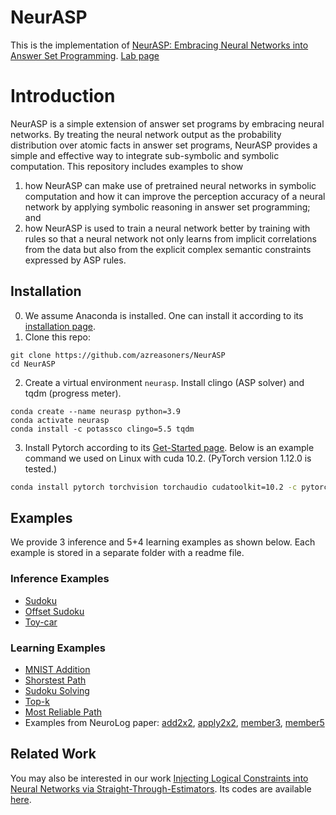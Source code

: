 # NeurASP
This is the implementation of [NeurASP: Embracing Neural Networks into Answer Set Programming](https://www.ijcai.org/proceedings/2020/0243.pdf).
[Lab page](https://azreasoners.github.io/ARG-webpage/)
# Introduction
NeurASP is a simple extension of answer set programs by embracing neural networks. By treating the neural network output as the probability distribution over atomic facts in answer set programs, NeurASP provides a simple and effective way to integrate sub-symbolic and symbolic computation. This repository includes examples to show
1. how NeurASP can make use of pretrained neural networks in symbolic computation and how it can improve the perception accuracy of a neural network by applying symbolic reasoning in answer set programming; and
2. how NeurASP is used to train a neural network better by training with rules so that a neural network not only learns from implicit correlations from the data but also from the explicit complex semantic constraints expressed by ASP rules.

## Installation
0. We assume Anaconda is installed. One can install it according to its [installation page](https://docs.conda.io/projects/conda/en/latest/user-guide/install/index.html).
1. Clone this repo:
```
git clone https://github.com/azreasoners/NeurASP
cd NeurASP
```
2. Create a virtual environment `neurasp`. Install clingo (ASP solver) and tqdm (progress meter).
```
conda create --name neurasp python=3.9
conda activate neurasp
conda install -c potassco clingo=5.5 tqdm
```
3. Install Pytorch according to its [Get-Started page](https://pytorch.org/get-started/locally/). Below is an example command we used on Linux with cuda 10.2. (PyTorch version 1.12.0 is tested.)
```bash
conda install pytorch torchvision torchaudio cudatoolkit=10.2 -c pytorch
```

## Examples
We provide 3 inference and 5+4 learning examples as shown below. Each example is stored in a separate folder with a readme file.
### Inference Examples
* [Sudoku](https://github.com/azreasoners/NeurASP/tree/master/examples/sudoku)
* [Offset Sudoku](https://github.com/azreasoners/NeurASP/tree/master/examples/offset_sudoku)
* [Toy-car](https://github.com/azreasoners/NeurASP/tree/master/examples/toycar)

### Learning Examples
* [MNIST Addition](https://github.com/azreasoners/NeurASP/tree/master/examples/mnistAdd)
* [Shorstest Path](https://github.com/azreasoners/NeurASP/tree/master/examples/shortest_path)
* [Sudoku Solving](https://github.com/azreasoners/NeurASP/tree/master/examples/solvingSudoku_70k)
* [Top-k](https://github.com/azreasoners/NeurASP/tree/master/examples/top_k)
* [Most Reliable Path](https://github.com/azreasoners/NeurASP/tree/master/examples/most_reliable_path)
* Examples from NeuroLog paper: [add2x2](https://github.com/azreasoners/NeurASP/tree/master/examples/add2x2), [apply2x2](https://github.com/azreasoners/NeurASP/tree/master/examples/apply2x2), [member3](https://github.com/azreasoners/NeurASP/tree/master/examples/member3), [member5](https://github.com/azreasoners/NeurASP/tree/master/examples/member5)

## Related Work
You may also be interested in our work [Injecting Logical Constraints into Neural Networks via Straight-Through-Estimators](https://azreasoners.github.io/ARG-webpage/pdfs/ste-ns-icml.pdf). Its codes are available [here](https://github.com/azreasoners/cl-ste).
